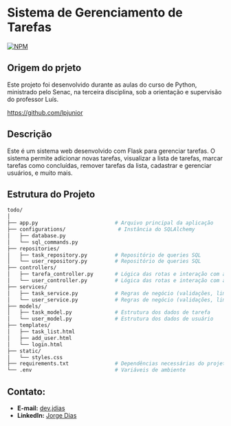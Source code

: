 # Sistema de Gerenciamento de Tarefas
[![NPM](https://img.shields.io/npm/l/react)](https://github.com/JorgeFilipi/JorgeFilipi/blob/main/LICENSE) 

## Origem do prjeto

Este projeto foi desenvolvido durante as aulas do curso de Python, ministrado pelo Senac, na terceira disciplina, sob a orientação e supervisão do professor Luís.

https://github.com/lpjunior

## Descrição

Este é um sistema web desenvolvido com Flask para gerenciar tarefas. O sistema permite adicionar novas tarefas, visualizar a lista de tarefas, marcar tarefas como concluídas, remover tarefas da lista, cadastrar e gerenciar usuários, e muito mais.



## Estrutura do Projeto

```bash
todo/
│
├── app.py                         # Arquivo principal da aplicação
├── configurations/                 # Instância do SQLAlchemy
│   ├── database.py
│   └── sql_commands.py
├── repositories/
│   ├── task_repository.py         # Repositório de queries SQL
│   └── user_repository.py         # Repositório de queries SQL
├── controllers/
│   ├── tarefa_controller.py       # Lógica das rotas e interação com as regras de negócio
│   └── user_controller.py         # Lógica das rotas e interação com as regras de negócio
├── services/
│   ├── task_service.py            # Regras de negócio (validações, limites, etc.)
│   └── user_service.py            # Regras de negócio (validações, limites, etc.)
├── models/
│   ├── task_model.py              # Estrutura dos dados de tarefa
│   └── user_model.py              # Estrutura dos dados de usuário
├── templates/
│   ├── task_list.html
│   ├── add_user.html
│   └── login.html
├── static/
│   └── styles.css
├── requirements.txt               # Dependências necessárias do projeto
└── .env                           # Variáveis de ambiente

```

## Contato:
- **E-mail:** [dev.jdias](mailto:dev.jdias@gmail.com)
- **LinkedIn:** [Jorge Dias](https://www.linkedin.com/in/jorge-dias-66117629b/)
